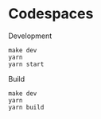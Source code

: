 # Codespaces

Development

    make dev
    yarn
    yarn start

Build

    make dev
    yarn
    yarn build


